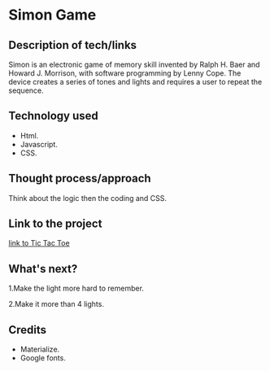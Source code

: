# Simon Game

## Description of tech/links

Simon is an electronic game of memory skill invented by Ralph H. Baer and Howard J. Morrison, with software programming by Lenny Cope. The device creates a series of tones and lights and requires a user to repeat the sequence.

## Technology used

- Html.
- Javascript.
- CSS.

## Thought process/approach

Think about the logic then the coding and CSS.

## Link to the project

[link to Tic Tac Toe](https://njoda.github.io/Tic-Tac-Toe-Game/)


## What's next?

1.Make the light more hard to remember.

2.Make it more than 4 lights.



## Credits
- Materialize.
- Google fonts.




